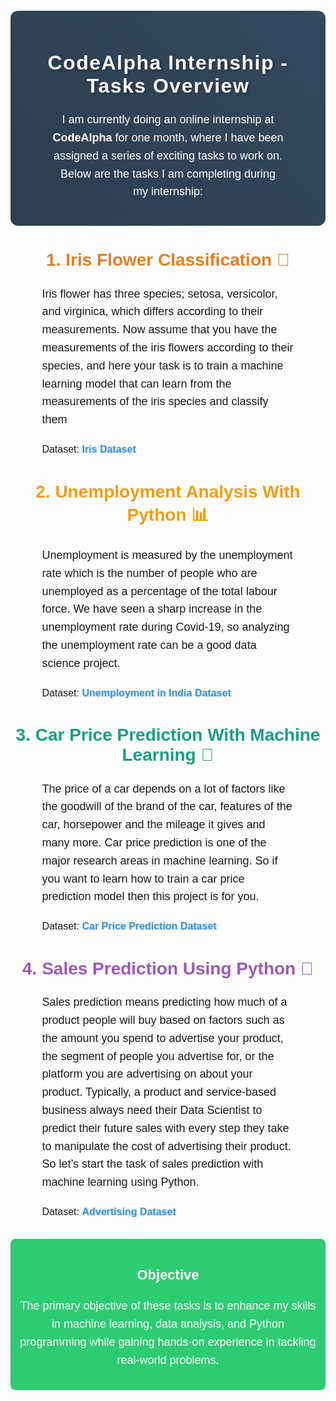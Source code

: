 <div style="background: linear-gradient(45deg, #2c3e50, #34495e); padding: 20px; border-radius: 12px; text-align: center; color: white; margin-top: 20px;">
  <h1 style="font-family: 'Arial', sans-serif; font-size: 32px; font-weight: 700; letter-spacing: 1.5px; text-shadow: 2px 2px 5px rgba(0, 0, 0, 0.3);">
    CodeAlpha Internship - Tasks Overview
  </h1>
  <p style="font-family: 'Verdana', sans-serif; font-size: 18px; line-height: 1.6; max-width: 80%; margin: 20px auto;">
    I am currently doing an online internship at <strong>CodeAlpha</strong> for one month, where I have been assigned a series of exciting tasks to work on. Below are the tasks I am completing during my internship:
  </p>
</div>

<div style="margin-top: 20px;">
  <h2 style="font-family: 'Arial', sans-serif; font-size: 28px; color: #e67e22; font-weight: 700; text-transform: capitalize; text-align: center;">
    1. Iris Flower Classification 🌸
  </h2>
  <p style="font-family: 'Verdana', sans-serif; font-size: 18px; max-width: 80%; margin: 20px auto; line-height: 1.6;">
      Iris flower has three species; setosa, versicolor, and virginica, which differs according to their
      measurements. Now assume that you have the measurements of the iris flowers according to
      their species, and here your task is to train a machine learning model that can learn from the
      measurements of the iris species and classify them
  </p>
  <p style="font-family: 'Verdana', sans-serif; font-size: 16px; max-width: 80%; margin: 20px auto; line-height: 1.6;">
    Dataset: <a href="https://www.kaggle.com/datasets/saurabh00007/iriscsv" target="_blank" style="color: #3498db; text-decoration: none; font-weight: bold; text-shadow: 1px 1px 3px rgba(0, 0, 0, 0.2);">Iris Dataset</a>
  </p>
</div>

<div style="margin-top: 30px;">
  <h2 style="font-family: 'Arial', sans-serif; font-size: 28px; color: #f39c12; font-weight: 700; text-transform: capitalize; text-align: center;">
    2. Unemployment Analysis with Python 📊
  </h2>
  <p style="font-family: 'Verdana', sans-serif; font-size: 18px; max-width: 80%; margin: 20px auto; line-height: 1.6;">
      Unemployment is measured by the unemployment rate which is the number of people
      who are unemployed as a percentage of the total labour force. We have seen a sharp
      increase in the unemployment rate during Covid-19, so analyzing the unemployment rate
      can be a good data science project.
  </p>
  <p style="font-family: 'Verdana', sans-serif; font-size: 16px; max-width: 80%; margin: 20px auto; line-height: 1.6;">
    Dataset: <a href="https://www.kaggle.com/datasets/gokulrajkmv/unemployment-in-india" target="_blank" style="color: #3498db; text-decoration: none; font-weight: bold; text-shadow: 1px 1px 3px rgba(0, 0, 0, 0.2);">Unemployment in India Dataset</a>
  </p>
</div>

<div style="margin-top: 30px;">
  <h2 style="font-family: 'Arial', sans-serif; font-size: 28px; color: #16a085; font-weight: 700; text-transform: capitalize; text-align: center;">
    3. Car Price Prediction with Machine Learning 🚗
  </h2>
  <p style="font-family: 'Verdana', sans-serif; font-size: 18px; max-width: 80%; margin: 20px auto; line-height: 1.6;">
      The price of a car depends on a lot of factors like the goodwill of the brand of the car,
      features of the car, horsepower and the mileage it gives and many more. Car price
      prediction is one of the major research areas in machine learning. So if you want to learn
      how to train a car price prediction model then this project is for you.
  </p>
  <p style="font-family: 'Verdana', sans-serif; font-size: 16px; max-width: 80%; margin: 20px auto; line-height: 1.6;">
    Dataset: <a href="https://www.kaggle.com/datasets/vijayaadithyanvg/car-price-predictionused-cars" target="_blank" style="color: #3498db; text-decoration: none; font-weight: bold; text-shadow: 1px 1px 3px rgba(0, 0, 0, 0.2);">Car Price Prediction Dataset</a>
  </p>
</div>

<div style="margin-top: 30px;">
  <h2 style="font-family: 'Arial', sans-serif; font-size: 28px; color: #9b59b6; font-weight: 700; text-transform: capitalize; text-align: center;">
    4. Sales Prediction using Python 💼
  </h2>
  <p style="font-family: 'Verdana', sans-serif; font-size: 18px; max-width: 80%; margin: 20px auto; line-height: 1.6;">
      Sales prediction means predicting how much of a product people will buy based on factors
      such as the amount you spend to advertise your product, the segment of people you
      advertise for, or the platform you are advertising on about your product.
      Typically, a product and service-based business always need their Data Scientist to predict
      their future sales with every step they take to manipulate the cost of advertising their
      product. So let’s start the task of sales prediction with machine learning using Python.
  </p>
  <p style="font-family: 'Verdana', sans-serif; font-size: 16px; max-width: 80%; margin: 20px auto; line-height: 1.6;">
    Dataset: <a href="https://www.kaggle.com/datasets/bumba5341/advertisingcsv" target="_blank" style="color: #3498db; text-decoration: none; font-weight: bold; text-shadow: 1px 1px 3px rgba(0, 0, 0, 0.2);">Advertising Dataset</a>
  </p>
</div>

<div style="background: #2ecc71; padding: 15px; margin-top: 30px; text-align: center; border-radius: 8px;">
  <h3 style="color: white; font-family: 'Arial', sans-serif; font-size: 22px; font-weight: 700;">
    Objective
  </h3>
  <p style="font-family: 'Verdana', sans-serif; font-size: 18px; color: white; line-height: 1.6;">
    The primary objective of these tasks is to enhance my skills in machine learning, data analysis, and Python programming while gaining hands-on experience in tackling real-world problems.
  </p>
</div>
